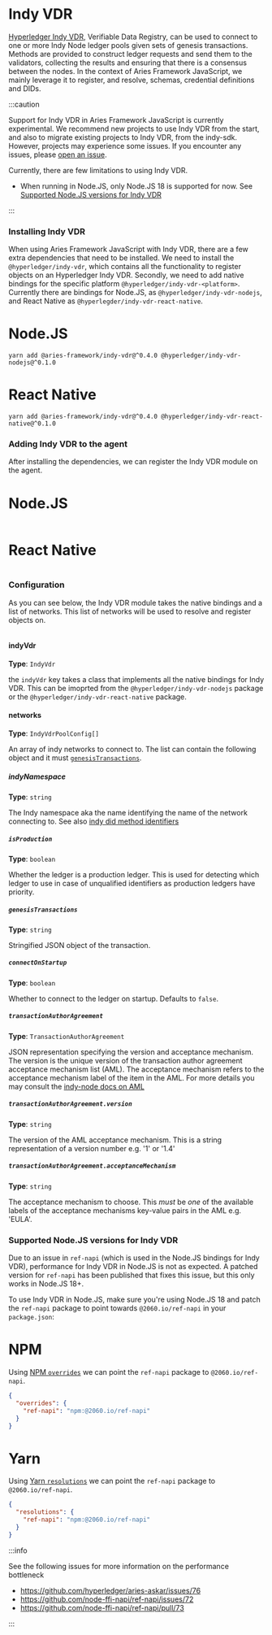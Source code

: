 # Indy VDR

[Hyperledger Indy VDR](https://github.com/hyperledger/indy-vdr), Verifiable Data Registry, can be used to connect to one or more Indy Node ledger pools given sets of genesis transactions. Methods are provided to construct ledger requests and send them to the validators, collecting the results and ensuring that there is a consensus between the nodes. In the context of Aries Framework JavaScript, we mainly leverage it to register, and resolve, schemas, credential definitions and DIDs.

:::caution

Support for Indy VDR in Aries Framework JavaScript is currently experimental. We recommend new projects to use Indy VDR from the start, and also to migrate existing projects to Indy VDR, from the indy-sdk. However, projects may experience some issues. If you encounter any issues, please [open an issue](https://github.com/hyperledger/aries-framework-javascript/issues/new).

Currently, there are few limitations to using Indy VDR.

- When running in Node.JS, only Node.JS 18 is supported for now. See [Supported Node.JS versions for Indy VDR](#supported-nodejs-versions-for-indy-vdr)

:::

### Installing Indy VDR

When using Aries Framework JavaScript with Indy VDR, there are a few extra dependencies that need to be installed. We need to install the `@hyperledger/indy-vdr`, which contains all the functionality to register objects on an Hyperledger Indy VDR. Secondly, we need to add native bindings for the specific platform `@hyperledger/indy-vdr-<platform>`. Currently there are bindings for Node.JS, as `@hyperledger/indy-vdr-nodejs`, and React Native as `@hyperlegder/indy-vdr-react-native`.

<!--tabs-->

# Node.JS

```console
yarn add @aries-framework/indy-vdr@^0.4.0 @hyperledger/indy-vdr-nodejs@^0.1.0
```

# React Native

```console
yarn add @aries-framework/indy-vdr@^0.4.0 @hyperledger/indy-vdr-react-native@^0.1.0
```

<!--/tabs-->

### Adding Indy VDR to the agent

After installing the dependencies, we can register the Indy VDR module on the agent.

<!--tabs-->

# Node.JS

```typescript showLineNumbers set-up-indy-vdr.ts section-1

```

# React Native

```typescript showLineNumbers set-up-indy-vdr-rn.ts section-1

```

<!--/tabs-->

### Configuration

As you can see below, the Indy VDR module takes the native bindings and a list of networks. This list of networks will be used to resolve and register objects on.

```typescript typescript showLineNumbers set-up-indy-vdr-config.ts section-1

```

#### indyVdr

**Type**: `IndyVdr`

the `indyVdr` key takes a class that implements all the native bindings for Indy VDR. This can be imoprted from the `@hyperledger/indy-vdr-nodejs` package or the `@hyperledger/indy-vdr-react-native` package.

#### networks

**Type**: `IndyVdrPoolConfig[]`

An array of indy networks to connect to. The list can contain the following object and it must [`genesisTransactions`](#indyledgersgenesistransactions).

##### indyNamespace

**Type**: `string`

The Indy namespace aka the name identifying the name of the network connecting to. See also [indy did method identifiers](https://hyperledger.github.io/indy-did-method/#indy-did-method-identifiers)

##### `isProduction`

**Type**: `boolean`

Whether the ledger is a production ledger. This is used for detecting which ledger to use in case of unqualified identifiers as production ledgers have priority.

##### `genesisTransactions`

**Type**: `string`

Stringified JSON object of the transaction.

##### `connectOnStartup`

**Type**: `boolean`

Whether to connect to the ledger on startup. Defaults to `false`.

##### `transactionAuthorAgreement`

**Type**: `TransactionAuthorAgreement`

JSON representation specifying the version and acceptance mechanism. The version is the unique version of the transaction author agreement acceptance mechanism list (AML). The acceptance mechanism refers to the acceptance mechanism label of the item in the AML. For more details you may consult the [indy-node docs on AML](https://github.com/hyperledger/indy-node/blob/master/docs/source/transactions.md#transaction_author_agreement_aml)

##### `transactionAuthorAgreement.version`

**Type**: `string`

The version of the AML acceptance mechanism. This is a string representation of a version number e.g. '1' or '1.4'

##### `transactionAuthorAgreement.acceptanceMechanism`

**Type**: `string`

The acceptance mechanism to choose. This _must_ be _one_ of the available labels of the acceptance mechanisms key-value pairs in the AML e.g. 'EULA'.

### Supported Node.JS versions for Indy VDR

Due to an issue in `ref-napi` (which is used in the Node.JS bindings for Indy VDR), performance for Indy VDR in Node.JS is not as expected. A patched version for `ref-napi` has been published that fixes this issue, but this only works in Node.JS 18+.

To use Indy VDR in Node.JS, make sure you're using Node.JS 18 and patch the `ref-napi` package to point towards `@2060.io/ref-napi` in your `package.json`:

<!--tabs-->

# NPM

Using [NPM `overrides`](https://docs.npmjs.com/cli/v9/configuring-npm/package-json#overrides) we can point the `ref-napi` package to `@2060.io/ref-napi`.

```json
{
  "overrides": {
    "ref-napi": "npm:@2060.io/ref-napi"
  }
}
```

# Yarn

Using [Yarn `resolutions`](https://classic.yarnpkg.com/lang/en/docs/selective-version-resolutions/) we can point the `ref-napi` package to `@2060.io/ref-napi`.

```json
{
  "resolutions": {
    "ref-napi": "npm:@2060.io/ref-napi"
  }
}
```

<!--/tabs-->

:::info

See the following issues for more information on the performance bottleneck

- https://github.com/hyperledger/aries-askar/issues/76
- https://github.com/node-ffi-napi/ref-napi/issues/72
- https://github.com/node-ffi-napi/ref-napi/pull/73

:::
